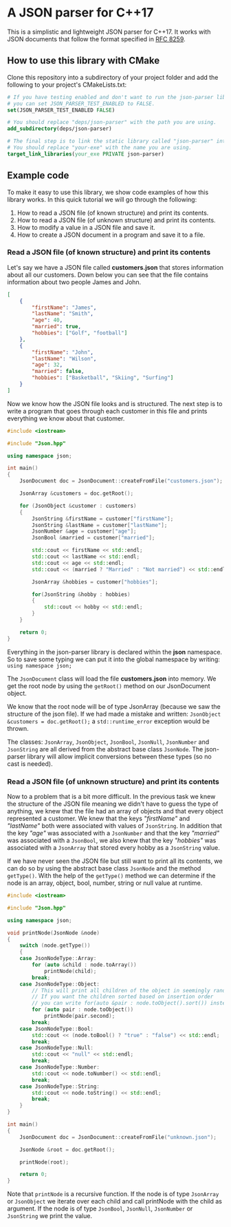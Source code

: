 # A JSON parser for C++17
This is a simplistic and lightweight JSON parser for C++17. 
It works with JSON documents that follow the format specified in [RFC 8259](https://tools.ietf.org/html/rfc8259).

## How to use this library with CMake
Clone this repository into a subdirectory of your project folder and add the following to your project's CMakeLists.txt:
```cmake
# If you have testing enabled and don't want to run the json-parser library's tests 
# you can set JSON_PARSER_TEST_ENABLED to FALSE.
set(JSON_PARSER_TEST_ENABLED FALSE)

# You should replace "deps/json-parser" with the path you are using.
add_subdirectory(deps/json-parser)

# The final step is to link the static library called "json-parser" into your executable.
# You should replace "your-exe" with the name you are using.
target_link_libraries(your_exe PRIVATE json-parser)
```

## Example code
To make it easy to use this library, we show code examples of how this library works.
In this quick tutorial we will go through the following:
1. How to read a JSON file (of known structure) and print its contents.
2. How to read a JSON file (of unknown structure) and print its contents.
3. How to modify a value in a JSON file and save it.
4. How to create a JSON document in a program and save it to a file.

### Read a JSON file (of known structure) and print its contents
Let's say we have a JSON file called **customers.json** that stores information about all our customers. 
Down below you can see that the file contains information about two people James and John.
```json
[
    {
        "firstName": "James",
        "lastName": "Smith",
        "age": 40,
        "married": true,
        "hobbies": ["Golf", "football"]
    },
    {
        "firstName": "John",
        "lastName": "Wilson",
        "age": 32,
        "married": false,
        "hobbies": ["Basketball", "Skiing", "Surfing"]
    }
]
```

Now we know how the JSON file looks and is structured. The next step is to write a program that goes through each customer in this file and prints everything we know about that customer.
```c++
#include <iostream>

#include "Json.hpp"

using namespace json;

int main()
{
    JsonDocument doc = JsonDocument::createFromFile("customers.json");

    JsonArray &customers = doc.getRoot();

    for (JsonObject &customer : customers)
    {
        JsonString &firstName = customer["firstName"];
        JsonString &lastName = customer["lastName"];
        JsonNumber &age = customer["age"];
        JsonBool &married = customer["married"];

        std::cout << firstName << std::endl;
        std::cout << lastName << std::endl;
        std::cout << age << std::endl;
        std::cout << (married ? "Married" : "Not married") << std::endl;

        JsonArray &hobbies = customer["hobbies"];

        for(JsonString &hobby : hobbies)
        {
            std::cout << hobby << std::endl;
        }
    }

    return 0;
}
```
Everything in the json-parser library is declared within the **json** namespace. So to save some typing we can put it into the global namespace by writing: ``using namespace json;``

The ``JsonDocument`` class will load the file **customers.json** into memory. We get the root node by using the ``getRoot()`` method on our JsonDocument object.

We know that the root node will be of type JsonArray (because we saw the structure of the json file). 
If we had made a mistake and written: ``JsonObject &customers = doc.getRoot();`` a ``std::runtime_error`` exception would be thrown. 

The classes: ``JsonArray``, ``JsonObject``, ``JsonBool``, ``JsonNull``, ``JsonNumber`` and ``JsonString`` are all derived from the abstract base class ``JsonNode``.
The json-parser library will allow implicit conversions between these types (so no cast is needed).

### Read a JSON file (of unknown structure) and print its contents
Now to a problem that is a bit more difficult. In the previous task we knew the structure of the JSON file meaning we didn't have to guess the type of anything, we knew that the file had an array of objects and that every object represented a customer. We knew that the keys *"firstName"* and *"lastName"* both were associated with values of ``JsonString``. In addition that the key *"age"* was associated with a ``JsonNumber`` and that the key *"married"* was associated with a ``JsonBool``, we also knew that the key *"hobbies"* was associated with a ``JsonArray`` that stored every hobby as a ``JsonString`` value.

If we have never seen the JSON file but still want to print all its contents, we can do so by using the abstract base class ``JsonNode`` and the method ``getType()``. 
With the help of the ``getType()`` method we can determine if the node is an array, object, bool, number, string or null value at runtime.
```c++
#include <iostream>

#include "Json.hpp"

using namespace json;

void printNode(JsonNode &node)
{
    switch (node.getType())
    {
    case JsonNodeType::Array:
        for (auto &child : node.toArray())
            printNode(child);
        break;
    case JsonNodeType::Object:
        // This will print all children of the object in seemingly random order.
        // If you want the children sorted based on insertion order
        // you can write for(auto &pair : node.toObject().sort()) instead.
        for (auto pair : node.toObject())
            printNode(pair.second);
        break;
    case JsonNodeType::Bool:
        std::cout << (node.toBool() ? "true" : "false") << std::endl;
        break;
    case JsonNodeType::Null:
        std::cout << "null" << std::endl;
        break;
    case JsonNodeType::Number:
        std::cout << node.toNumber() << std::endl;
        break;
    case JsonNodeType::String:
        std::cout << node.toString() << std::endl;
        break;
    }
}

int main()
{
    JsonDocument doc = JsonDocument::createFromFile("unknown.json");

    JsonNode &root = doc.getRoot();

    printNode(root);

    return 0;
}
```
Note that ``printNode`` is a recursive function. If the node is of type ``JsonArray`` or ``JsonObject`` 
we iterate over each child and call printNode with the child as argument. If the node is of type
``JsonBool``, ``JsonNull``, ``JsonNumber`` or ``JsonString`` we print the value.
